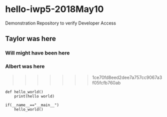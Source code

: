 # hello-iwp5-2018May10
Demonstration Repository to verify Developer Access


## Taylor was here

### Will might have been here

### Albert was here
>>>>>>> 1ce70fd8eed2dee7a757cc9067a3f05fcfb760ab

```
def hello_world()
	print(hello world)

if(__name__=="__main__")
	hello_world()
```
